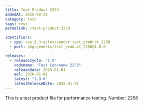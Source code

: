 ```yaml
---
title: Test Product 2258
addedAt: 2025-08-21
category: test
tags: test
permalink: /test-product-2258

identifiers:
  - cpe: cpe:2.3:a:testvendor:test_product_2258
  - purl: pkg:generic/test_product_2258@1.0.0

releases:
  - releaseCycle: "1.0"
    codename: "Test Codename 2258"
    releaseDate: 2025-01-01
    eol: 2026-01-01
    latest: "1.0.0"
    latestReleaseDate: 2025-01-01
---
```


This is a test product file for performance testing. Number: 2258
